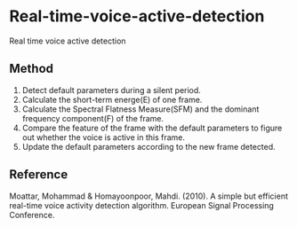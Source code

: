 # Real-time-voice-active-detection
 Real time voice active detection

## Method

1. Detect default parameters during a silent period.
2. Calculate the short-term energe(E) of one frame.
3. Calculate the Spectral Flatness Measure(SFM) and the dominant frequency component(F) of the frame.
4. Compare the feature of the frame with the default parameters to figure out whether the voice is active in this frame.
5. Update the default parameters according to the new frame detected.


## Reference 

Moattar, Mohammad & Homayoonpoor, Mahdi. (2010). A simple but efficient real-time voice activity detection algorithm. European Signal Processing Conference. 